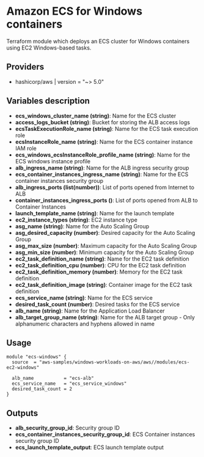 # Amazon ECS for Windows containers

Terraform module which deploys an ECS cluster for Windows containers using EC2 Windows-based tasks. 

## Providers

- hashicorp/aws | version = "~> 5.0"

## Variables description
- **ecs_windows_cluster_name (string)**: Name for the ECS cluster
- **access_logs_bucket (string)**: Bucket for storing the ALB access logs
- **ecsTaskExecutionRole_name (string)**: Name for the ECS task execution role
- **ecsInstanceRole_name (string)**: Name for the ECS container instance IAM role
- **ecs_windows_ecsInstanceRole_profile_name (string)**: Name for the ECS windows instance profile
- **alb_ingress_name (string)**: Name for the ALB ingress security group
- **ecs_container_instances_ingress_name (string)**: Name for the ECS container instances security group
- **alb_ingress_ports (list(number))**: List of ports opened from Internet to ALB
- **container_instances_ingress_ports ()**: List of ports opened from ALB to Container Instances
- **launch_template_name (string)**: Name for the launch template
- **ec2_instance_types (string)**: EC2 instance type
- **asg_name (string)**: Name for the Auto Scaling Group
- **asg_desired_capacity (number)**: Desired capacity for the Auto Scaling Group
- **asg_max_size (number)**: Maximum capacity for the Auto Scaling Group
- **asg_min_size (number)**: Minimum capacity for the Auto Scaling Group
- **ec2_task_definition_name (string)**: Name for the EC2 task definition
- **ec2_task_definition_cpu (number)**: CPU for the EC2 task definition
- **ec2_task_definition_memory (number)**: Memory for the EC2 task definition
- **ec2_task_definition_image (string)**: Container image for the EC2 task definition
- **ecs_service_name (string)**: Name for the ECS service
- **desired_task_count (number)**: Desired tasks for the ECS service
- **alb_name (string)**: Name for the Application Load Balancer
- **alb_target_group_name (string)**: Name for the ALB target group - Only alphanumeric characters and hyphens allowed in name


## Usage

```hcl
module "ecs-windows" {
  source  = "aws-samples/windows-workloads-on-aws/aws//modules/ecs-ec2-windows"

  alb_name           = "ecs-alb"
  ecs_service_name   = "ecs_service_windows"
  desired_task_count = 2
}
```
## Outputs

- **alb_security_group_id**: Security group ID
- **ecs_container_instances_security_group_id**: ECS Container instances security group ID
- **ecs_launch_template_output**: ECS launch template output
